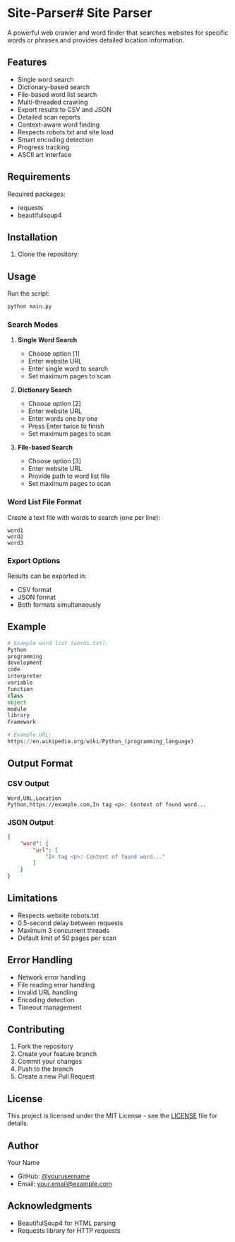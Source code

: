 # Site-Parser# Site Parser

A powerful web crawler and word finder that searches websites for specific words or phrases and provides detailed location information.

## Features

- Single word search
- Dictionary-based search
- File-based word list search
- Multi-threaded crawling
- Export results to CSV and JSON
- Detailed scan reports
- Context-aware word finding
- Respects robots.txt and site load
- Smart encoding detection
- Progress tracking
- ASCII art interface

## Requirements

Required packages:
- requests
- beautifulsoup4

## Installation

1. Clone the repository:

## Usage

Run the script:
```bash
python main.py
```

### Search Modes

1. **Single Word Search**
   - Choose option [1]
   - Enter website URL
   - Enter single word to search
   - Set maximum pages to scan

2. **Dictionary Search**
   - Choose option [2]
   - Enter website URL
   - Enter words one by one
   - Press Enter twice to finish
   - Set maximum pages to scan

3. **File-based Search**
   - Choose option [3]
   - Enter website URL
   - Provide path to word list file
   - Set maximum pages to scan

### Word List File Format

Create a text file with words to search (one per line):
```
word1
word2
word3
```

### Export Options

Results can be exported in:
- CSV format
- JSON format
- Both formats simultaneously

## Example

```python
# Example word list (words.txt):
Python
programming
development
code
interpreter
variable
function
class
object
module
library
framework

# Example URL:
https://en.wikipedia.org/wiki/Python_(programming_language)
```

## Output Format

### CSV Output
```csv
Word,URL,Location
Python,https://example.com,In tag <p>: Context of found word...
```

### JSON Output
```json
{
    "word": {
        "url": [
            "In tag <p>: Context of found word..."
        ]
    }
}
```

## Limitations

- Respects website robots.txt
- 0.5-second delay between requests
- Maximum 3 concurrent threads
- Default limit of 50 pages per scan

## Error Handling

- Network error handling
- File reading error handling
- Invalid URL handling
- Encoding detection
- Timeout management

## Contributing

1. Fork the repository
2. Create your feature branch
3. Commit your changes
4. Push to the branch
5. Create a new Pull Request

## License

This project is licensed under the MIT License - see the [LICENSE](LICENSE) file for details.

## Author

Your Name
- GitHub: [@yourusername](https://github.com/yourusername)
- Email: your.email@example.com

## Acknowledgments

- BeautifulSoup4 for HTML parsing
- Requests library for HTTP requests


